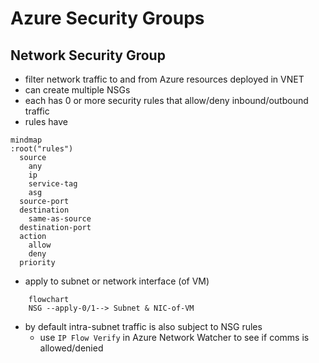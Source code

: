# Azure Security Groups

## Network Security Group

* filter network traffic to and from Azure resources deployed in VNET
* can create multiple NSGs
* each has 0 or more security rules that allow/deny inbound/outbound traffic
* rules have

```mermaid
mindmap
:root("rules")
  source
    any
    ip
    service-tag
    asg
  source-port
  destination
    same-as-source
  destination-port
  action
    allow
    deny
  priority
```

* apply to subnet or network interface (of VM)

```mermaid
    flowchart
    NSG --apply-0/1--> Subnet & NIC-of-VM
```

* by default intra-subnet traffic is also subject to NSG rules
  * use `IP Flow Verify` in Azure Network Watcher to see if comms is allowed/denied
